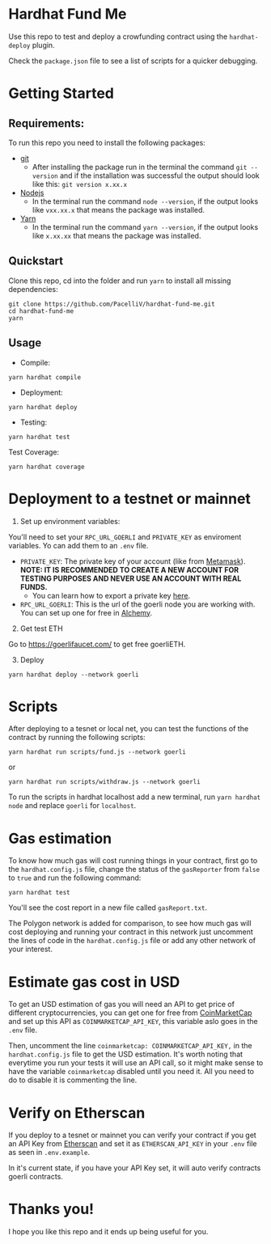 # Hardhat Fund Me

Use this repo to test and deploy a crowfunding contract using the `hardhat-deploy` plugin.

Check the `package.json` file to see a list of scripts for a quicker debugging.

# Getting Started #
## Requirements:
To run this repo you need to install the following packages:

- [git](https://git-scm.com/book/en/v2/Getting-Started-Installing-Git)
    - After installing the package run in the terminal the command `git --version` and if the installation was successful the output should look like this: `git version x.xx.x` 
- [Nodejs](https://nodejs.org/en/)
    - In the terminal run the command `node --version`, if the output looks like `vxx.xx.x` that means the package was installed.
- [Yarn](https://yarnpkg.com/getting-started/install)
    - In the terminal run the command `yarn --version`, if the output looks like `x.xx.xx` that means the package was installed.

## Quickstart

Clone this repo, cd into the folder and run `yarn` to install all missing dependencies: 
```
git clone https://github.com/PacelliV/hardhat-fund-me.git
cd hardhat-fund-me
yarn
```
## Usage

- Compile:
```
yarn hardhat compile
```
- Deployment: 
```
yarn hardhat deploy
```
- Testing:
```
yarn hardhat test
```
Test Coverage:
```
yarn hardhat coverage
```
# Deployment to a testnet or mainnet

1. Set up environment variables:

You'll need to set your `RPC_URL_GOERLI` and `PRIVATE_KEY` as enviroment variables. Yo can add them to an `.env` file.

-  `PRIVATE_KEY`: The private key of your account (like from [Metamask](https://metamask.io/)). <b>NOTE: IT IS RECOMMENDED TO CREATE A NEW ACCOUNT FOR TESTING PURPOSES AND NEVER USE AN ACCOUNT WITH REAL FUNDS.</b>
    - You can learn how to export a private key [here](https://metamask.zendesk.com/hc/en-us/articles/360015289632-How-to-Export-an-Account-Private-Key).
-  `RPC_URL_GOERLI`: This is the url of the goerli node you are working with. You can set up one for free in [Alchemy](https://www.alchemy.com/).

2. Get test ETH

Go to https://goerlifaucet.com/ to get free goerliETH.

3. Deploy

```
yarn hardhat deploy --network goerli
```

# Scripts

After deploying to a tesnet or local net, you can test the functions of the contract by running the following scripts:

```
yarn hardhat run scripts/fund.js --network goerli
```
or
```
yarn hardhat run scripts/withdraw.js --network goerli
```
To run the scripts in hardhat localhost add a new terminal, run `yarn hardhat node` and replace `goerli` for `localhost`.

# Gas estimation

To know how much gas will cost running things in your contract, first go to the `hardhat.config.js` file, change the status of the `gasReporter` from `false` to `true` and run the following command:
```
yarn hardhat test 
```
You'll see the cost report in a new file called `gasReport.txt`. 

The Polygon network is added for comparison, to see how much gas will cost deploying and running your contract in this network just uncomment the lines of code in the `hardhat.config.js` file or add any other network of your interest.

# Estimate gas cost in USD

To get an USD estimation of gas you will need an API to get price of different cryptocurrencies, you can get one for free from [CoinMarketCap](https://pro.coinmarketcap.com/account) and set up this API as `COINMARKETCAP_API_KEY`, this variable aslo goes in the `.env` file.

Then, uncomment the line `coinmarketcap: COINMARKETCAP_API_KEY,` in the `hardhat.config.js` file to get the USD estimation. It's worth noting that everytime you run your tests it will use an API call, so it might make sense to have the variable `coinmarketcap` disabled until you need it. All you need to do to disable it is commenting the line.

# Verify on Etherscan

If you deploy to a tesnet or mainnet you can verify your contract if you get an API Key from [Etherscan](https://etherscan.io/login?cmd=last) and set it as `ETHERSCAN_API_KEY` in your `.env` file as seen in `.env.example`.

In it's current state, if you have your API Key set, it will auto verify contracts goerli contracts.

# Thanks you!
I hope you like this repo and it ends up being useful for you.